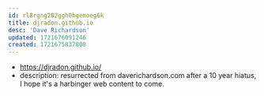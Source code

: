 ```yaml
---
id: rl8rgng202ggh0bgemoeg6k
title: djradon.github.io
desc: 'Dave Richardson'
updated: 1721676091246
created: 1721675837808
---
```


- https://djradon.github.io/
- description: resurrected from daverichardson.com after a 10 year hiatus, I hope it's a harbinger web content to come.